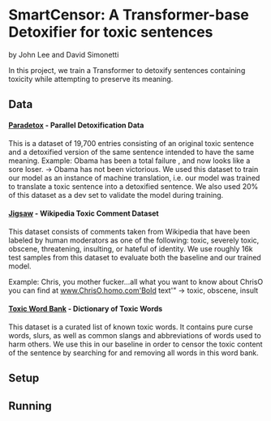 # SmartCensor: A Transformer-base Detoxifier for toxic sentences
by John Lee and David Simonetti

In this project, we train a Transformer to detoxify sentences containing toxicity while attempting to preserve its meaning.

## Data

#### [Paradetox](https://huggingface.co/datasets/s-nlp/paradetox) - Parallel Detoxification Data
This is a dataset of 19,700 entries consisting of an original toxic sentence and a detoxified version of the same sentence intended to have the same meaning.
Example:
Obama has been a total failure , and now looks like a sore loser. ->
Obama has not been victorious.
We used this dataset to train our model as an instance of machine translation, i.e. our model was trained to translate a toxic sentence into a detoxified sentence. We also used 20% of this dataset as a dev set to validate the model during training.

#### [Jigsaw](https://www.kaggle.com/competitions/jigsaw-toxic-comment-classification-challenge/data?select=test.csv.zip) - Wikipedia Toxic Comment Dataset
This dataset consists of comments taken from Wikipedia that have been labeled by human moderators as one of the following: toxic, severely toxic, obscene, threatening, insulting, or hateful of identity. We use roughly 16k test samples from this dataset to evaluate both the baseline and our trained model.

Example:
Chris, you mother fucker...all what you want to know about ChrisO you can find at www.ChrisO.homo.com'Bold text'" -> toxic, obscene, insult

#### [Toxic Word Bank](https://github.com/Orthrus-Lexicon/Toxic) - Dictionary of Toxic Words
This dataset is a curated list of known toxic words. It contains pure curse words, slurs, as well as common slangs and abbreviations of words used to harm others. We use this in our baseline in order to censor the toxic content of the sentence by searching for and removing  all words in this word bank.

## Setup



## Running



